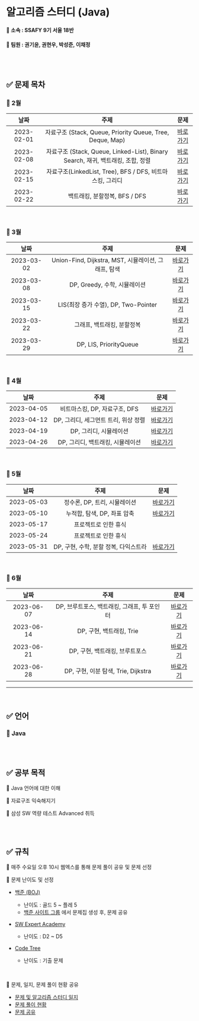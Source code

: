 # 알고리즘 스터디 (Java)


#### 📌 소속 : SSAFY 9기 서울 18반

#### 📌 팀원 : 권기윤, 권현우, 박성준, 이채정

<br/>
<br/>

## ✅ 문제 목차

### 📌 2월
날짜 | 주제 | 문제
:---: | :---: | :---:
2023-02-01 | 자료구조 (Stack, Queue, Priority Queue, Tree, Deque, Map) | [바로가기](https://github.com/psj98/Java_Study_Coding_18/tree/main/study/src/study_230201)
2023-02-08 | 자료구조 (Stack, Queue, Linked-List), Binary Search, 재귀, 백트래킹, 조합, 정렬 | [바로가기](https://github.com/psj98/Java_Study_Coding_18/tree/main/study/src/study_230208)
2023-02-15 | 자료구조(LinkedList, Tree), BFS / DFS, 비트마스킹, 그리디 | [바로가기](https://github.com/psj98/Java_Study_Coding_18/tree/main/study/src/study_230215)
2023-02-22 | 백트래킹, 분할정복, BFS / DFS | [바로가기](https://github.com/psj98/Java_Study_Coding_18/tree/main/study/src/study_230222)

<br/>

### 📌 3월
날짜 | 주제 | 문제
:---: | :---: | :---:
2023-03-02 | Union-Find, Dijkstra, MST, 시뮬레이션, 그래프, 탐색 | [바로가기](https://github.com/psj98/Java_Study_Coding_18/tree/main/study/src/study_230302)
2023-03-08 | DP, Greedy, 수학, 시뮬레이션 | [바로가기](https://github.com/psj98/Java_Study_Coding_18/tree/main/study/src/study_230308)
2023-03-15 | LIS(최장 증가 수열), DP, Two-Pointer | [바로가기](https://github.com/psj98/Java_Study_Coding_18/tree/main/study/src/study_230315)
2023-03-22 | 그래프, 백트래킹, 분할정복 | [바로가기](https://github.com/psj98/Java_Study_Coding_18/tree/main/study/src/study_230322)
2023-03-29 | DP, LIS, PriorityQueue | [바로가기](https://github.com/psj98/Java_Study_Coding_18/tree/main/study/src/study_230329)

<br/>

### 📌 4월
날짜 | 주제 | 문제
:---: | :---: | :---:
2023-04-05 | 비트마스킹, DP, 자료구조, DFS | [바로가기](https://github.com/psj98/Java_Study_Coding_18/tree/main/study/src/study_230405)
2023-04-12 | DP, 그리디, 세그먼트 트리, 위상 정렬 | [바로가기](https://github.com/psj98/Java_Study_Coding_18/tree/main/study/src/study_230412)
2023-04-19 | DP, 그리디, 시뮬레이션 | [바로가기](https://github.com/psj98/Java_Study_Coding_18/tree/main/study/src/study_230419)
2023-04-26 | DP, 그리디, 백트래킹, 시뮬레이션 | [바로가기](https://github.com/psj98/Java_Study_Coding_18/tree/main/study/src/study_230426)

<br/>

### 📌 5월
날짜 | 주제 | 문제
:---: | :---: | :---:
2023-05-03 | 정수론, DP, 트리, 시뮬레이션 | [바로가기](https://github.com/psj98/Java_Study_Coding_18/tree/main/study/src/study_230503)
2023-05-10 | 누적합, 탐색, DP, 좌표 압축 | [바로가기](https://github.com/psj98/Java_Study_Coding_18/tree/main/study/src/study_230510)
2023-05-17 | 프로젝트로 인한 휴식 | []()
2023-05-24 | 프로젝트로 인한 휴식 | []()
2023-05-31 | DP, 구현, 수학, 분할 정복, 다익스트라 | [바로가기](https://github.com/psj98/Java_Study_Coding_18/tree/main/study/src/study_230531)

<br/>

### 📌 6월
날짜 | 주제 | 문제
:---: | :---: | :---:
2023-06-07 | DP, 브루트포스, 백트래킹, 그래프, 투 포인터 | [바로가기](https://github.com/psj98/Java_Study_Coding_18/tree/main/study/src/study_230607)
2023-06-14 | DP, 구현, 백트래킹, Trie | [바로가기](https://github.com/psj98/Java_Study_Coding_18/tree/main/study/src/study_230614)
2023-06-21 | DP, 구현, 백트래킹, 브루트포스 | [바로가기](https://github.com/psj98/Java_Study_Coding_18/tree/main/study/src/study_230621)
2023-06-28 | DP, 구현, 이분 탐색, Trie, Dijkstra | [바로가기](https://github.com/psj98/Java_Study_Coding_18/tree/main/study/src/study_230628)


***
<br/>

## ✅ 언어

### 📌 Java

<br/>
<br/>

## ✅ 공부 목적

📌 Java 언어에 대한 이해

📌 자료구조 익숙해지기

📌 삼성 SW 역량 테스트 Advanced 취득

<br/>
<br/>

## ✅ 규칙

📌 매주 수요일 오후 10시 웹엑스를 통해 문제 풀이 공유 및 문제 선정

📌 문제 난이도 및 선정

- [백준 (BOJ)](https://www.acmicpc.net)
  - 난이도 : 골드 5 ~ 플레 5
  - [백준 사이트 그룹](https://www.acmicpc.net/group/16736) 에서 문제집 생성 후, 문제 공유
  
- [SW Expert Academy](https://swexpertacademy.com/main/main.do)
  - 난이도 : D2 ~ D5
  
- [Code Tree](https://www.codetree.ai/landing)
  - 난이도 : 기출 문제
  
<br/>

📌 문제, 일지, 문제 풀이 현황 공유
- [문제 및 알고리즘 스터디 일지](https://enormous-maraca-354.notion.site/0861ff4590644458aabb399c5d35ffb0)
- [문제 풀이 현황](https://enormous-maraca-354.notion.site/cf7010aec21c4e68b7c28025ac6fce65)
- [문제 공유](https://enormous-maraca-354.notion.site/083507c2b97848ebb739df26797f16e0)
  
<br/>
<br/>
